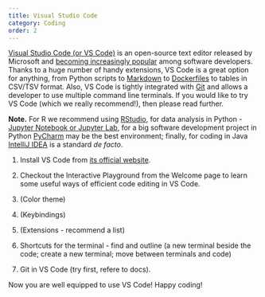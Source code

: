 ```yaml
---
title: Visual Studio Code
category: Coding
order: 2
---
```


[Visual Studio Code (or VS Code)](https://code.visualstudio.com/) is an open-source text editor released by Microsoft and 
[becoming increasingly popular](https://insights.stackoverflow.com/survey/2019#development-environments-and-tools) among software developers. 
Thanks to a huge number of handy extensions, VS Code is a great option for anything, from Python scripts 
to [Markdown](https://guides.github.com/features/mastering-markdown/) to [Dockerfiles](https://docs.docker.com/engine/reference/builder/#format) 
to tables in CSV/TSV format. Also, VS Code is tightly integrated with [Git](../../reproducibility/git.md) and allows a developer to use multiple 
command line terminals. If you would like to try VS Code (which we really recommend!), then please read further.

**Note.** For R we recommend using [RStudio](https://rstudio.com/), for data analysis in Python - [Jupyter Notebook or Jupyter Lab](https://jupyter.org/), 
for a big software development project in Python [PyCharm](https://www.jetbrains.com/pycharm/) may be the best environment; 
finally, for coding in Java [IntelliJ IDEA](https://www.jetbrains.com/idea/) is a standard _de facto_. 

1. Install VS Code from [its official website](https://code.visualstudio.com/).

2. Checkout the Interactive Playground from the Welcome page to learn some useful ways of efficient code editing in VS Code.

3. (Color theme)

4. (Keybindings)

5. (Extensions - recommend a list)

6. Shortcuts for the terminal - find and outline (a new terminal beside the code; create a new terminal; move between terminals and code)

7. Git in VS Code (try first, refere to docs).

Now you are well equipped to use VS Code! Happy coding!
